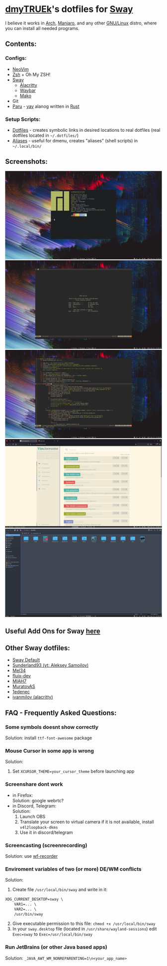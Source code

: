 # [dmyTRUEk](https://github.com/dmyTRUEk)'s dotfiles for [Sway](https://swaywm.org/)

I believe it works in [Arch](https://archlinux.org/), [Manjaro](https://manjaro.org/),
and any other [GNU/Linux](https://www.getgnulinux.org/) distro,
where you can install all needed programs.



## Contents:
### Configs:
- [NeoVim](https://github.com/dmyTRUEk/dotfiles/blob/main/nvim/init.vim)
- [Zsh](https://github.com/dmyTRUEk/dotfiles/blob/main/.zshrc) + Oh My ZSH!
- [Sway](https://github.com/dmyTRUEk/dotfiles/blob/main/sway/config)
  - [Alacritty](https://github.com/dmyTRUEk/dotfiles/blob/main/alacritty/alacritty.yml)
  - [Waybar](https://github.com/dmyTRUEk/dotfiles/tree/main/waybar)
  - [Mako](https://github.com/dmyTRUEk/dotfiles/tree/main/mako)
- Git
- [Paru](https://github.com/dmyTRUEk/dotfiles/blob/main/paru/paru.conf)
  \- [yay](https://github.com/Jguer/yay) alanog written in [Rust](https://www.rust-lang.org/)

### Setup Scripts:
- [Dotfiles](https://github.com/dmyTRUEk/dotfiles/blob/main/setup-file-links.sh)
  \- creates symbolic links in desired locations to real dotfiles
  (real dotfiles located in `~/.dotfiles/`)
- [Aliases](https://github.com/dmyTRUEk/dotfiles/blob/main/setup-aliases.sh)
  \- useful for dmenu, creates "aliases" (shell scripts) in `~/.local/bin/`



## Screenshots:
![Screenshot 0](screenshots/screenshot_neofetch.png)
![Screenshot 1](screenshots/screenshot_nvim_1.png)
![Screenshot 2](screenshots/screenshot_nvim_2.png)
![Screenshot 3](screenshots/screenshot_browser.png)
![Screenshot 4](screenshots/screenshot_dolphin.png)



## Useful Add Ons for Sway [here](https://github.com/swaywm/sway/wiki/Useful-add-ons-for-sway)



## Other Sway dotfiles:
- [Sway Default](https://github.com/swaywm/sway/blob/master/config.in)
- [Sunderland93 (yt: Aleksey Samoilov)](https://github.com/Sunderland93/dotfiles-sway)
- [Mel34](https://gist.github.com/Mel34/ab9b6d562f9181ed8bbdc7c76022b85b)
- [fluix-dev](https://github.com/fluix-dev/dotfiles)
- [MIAH7](https://github.com/MIAH7/dotfiles)
- [MuratovAS](https://github.com/MuratovAS/dotfiles)
- [1edenec](https://github.com/1edenec/ledosway)
- [ivanmilov (alacritty)](https://github.com/ivanmilov/dots_work_ttt/blob/master/home_dir/.config/alacritty/alacritty.yml)



## FAQ - Frequently Asked Questions:

### Some symbols doesnt show correctly
Solution: install `ttf-font-awesome` package

### Mouse Cursor in some app is wrong
Solution:

1. Set `XCURSOR_THEME=your_cursor_theme` before launching app

### Screenshare dont work
- in Firefox:  
  Solution: google webrtc?
- in Discord, Telegram:  
  Solution:
  1. Launch OBS
  2. Translate your screen to virtual camera
    if it is not available, install `v4l2loopback-dkms`
  3. Use it in discord/telegram

### Screencasting (screenrecording)
Solution: use [wf-recorder](https://github.com/ammen99/wf-recorder)

### Enviroment variables of two (or more) DE/WM conflicts
Solution:

1. Create file `/usr/local/bin/sway` and write in it:

  ```
  XDG_CURRENT_DESKTOP=sway \
      VAR1=... \
      VAR2=... \
      /usr/bin/sway
  ```
2. Give executable permission to this file: `chmod +x /usr/local/bin/sway`
3. In your `sway.desktop` file (located in `/usr/share/wayland-sessions`) edit `Exec=sway` to `Exec=/usr/local/bin/sway`

### Run JetBrains (or other Java based apps)
Solution: `_JAVA_AWT_WM_NONREPARENTING=1\n<your_app_name>`



